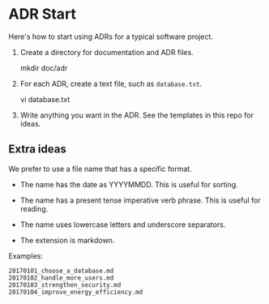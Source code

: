 # ADR Start

Here's how to start using ADRs for a typical software project.

1. Create a directory for documentation and ADR files.

      mkdir doc/adr

2. For each ADR, create a text file, such as `database.txt`.

      vi database.txt

3. Write anything you want in the ADR. See the templates in this repo for ideas.


## Extra ideas

We prefer to use a file name that has a specific format.

  * The name has the date as YYYYMMDD. This is useful for sorting.

  * The name has a present tense imperative verb phrase. This is useful for reading.

  * The name uses lowercase letters and underscore separators.

  * The extension is markdown.

Examples:

    20170101_choose_a_database.md
    20170102_handle_more_users.md
    20170103_strengthen_security.md
    20170104_improve_energy_efficiency.md
